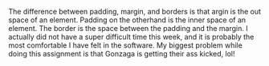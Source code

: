 The difference between padding, margin, and borders is that argin is the out space of an element. Padding on the otherhand is the inner space of an element. The border is the space between the padding and the margin.
I actually did not have a super difficult time this week, and it is probably the most comfortable I have felt in the software. My biggest problem while doing this assignment is that Gonzaga is getting their ass kicked, lol!